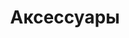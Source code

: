 ---
layout: technology.ect
href: '/kitchens/technologies/accessories'
lang: ru
title: 'Аксессуары'
importance: 9
photo: '/кухни/технологии/аксессуары/кухонные-наборы-1.jpg'
description: "Красивые поставки, решетки, разделители, шины, вешалки, полки, стеклянные перегородки и др."
highlights:
  - 
    caption: 'Стеклянные предохранители'
    photo: '/кухни/технологии/аксессуары/предохранители.png'
  - 
    caption: 'Декоративные полки'
    photo: '/кухни/технологии/аксессуары/декоративные-полки.png'
  - 
    caption: 'Разделители ящиков'
    photo: '/кухни/технологии/аксессуары/предохранители-для-тарелок.png'
  - 
    caption: 'Кухонные наборы'
    photo: '/кухни/технологии/аксессуары/кухонные-наборы.png'
  - 
    caption: 'Секции для тарелок'
    photo: '/кухни/технологии/аксессуары/умный-хранения-для-посуду.png'
topics:
  -
    caption: 'Организация пространства'
    description: 'Красивые поставки, решетки, разделители, шины, вешалки, полки, стеклянные перегородки и др.'
    highlight: 'Возможность комбинировать|дверцы из дерева, металла и стекла'
    photos:
      - '/кухни/технологии/аксессуары/распределение-для-шкаф.jpg'
      - '/кухни/технологии/аксессуары/кухонные-наборы-2.jpg'
      - '/кухни/технологии/аксессуары/разпределител-для-посуду.jpg'
  -
    caption: 'Практично и удобно'
    description: 'Красивые поставки, решетки, разделители, шины, вешалки, полки, стеклянные перегородки и др.'
    photos:
      - '/кухни/технологии/аксессуары/кухонные-наборы.jpg'
      - '/кухни/технологии/аксессуары/кухонные-наборы-8.jpg'
      - '/кухни/технологии/аксессуары/подложку.jpg'
---